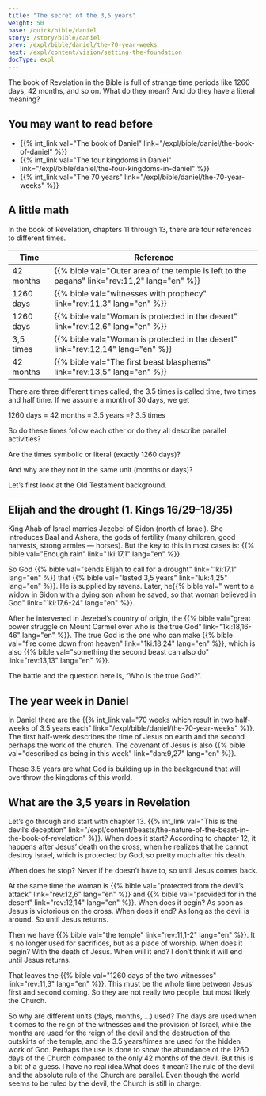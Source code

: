 ```yaml
---
title: "The secret of the 3,5 years"
weight: 50
base: /quick/bible/daniel
story: /story/bible/daniel
prev: /expl/bible/daniel/the-70-year-weeks
next: /expl/content/vision/setting-the-foundation
docType: expl
---
```


The book of Revelation in the Bible is full of strange time periods like 1260 days, 42 months, and so on. What do they mean? And do they have a literal meaning?

## You may want to read before

<a name="c871"></a>
- {{% int_link val="The book of Daniel" link="/expl/bible/daniel/the-book-of-daniel" %}}
- {{% int_link val="The four kingdoms in Daniel" link="/expl/bible/daniel/the-four-kingdoms-in-daniel" %}}
- {{% int_link val="The 70 years" link="/expl/bible/daniel/the-70-year-weeks" %}}

## A little math

<a name="e7f0"></a>
In the book of Revelation, chapters 11 through 13, there are four references to different times.

| Time | Reference |
|------|-----------|
| 42 months | {{% bible val="Outer area of the temple is left to the pagans" link="rev:11,2" lang="en" %}} |
| 1260 days | {{% bible val="witnesses with prophecy" link="rev:11,3" lang="en" %}} |
| 1260 days | {{% bible val="Woman is protected in the desert" link="rev:12,6" lang="en" %}} |
| 3,5 times | {{% bible val="Woman is protected in the desert" link="rev:12,14" lang="en" %}} |
| 42 months | {{% bible val="The first beast blasphems" link="rev:13,5" lang="en" %}} |

There are three different times called, the 3.5 times is called time, two times and half time. If we assume a month of 30 days, we get

1260 days = 42 months = 3.5 years =? 3.5 times

So do these times follow each other or do they all describe parallel activities?

Are the times symbolic or literal (exactly 1260 days)?

And why are they not in the same unit (months or days)?

Let’s first look at the Old Testament background.

## Elijah and the drought (1. Kings 16/29–18/35)

<a name="89d3"></a>
King Ahab of Israel marries Jezebel of Sidon (north of Israel). She introduces Baal and Ashera, the gods of fertility (many children, good harvests, strong armies — horses). But the key to this in most cases is: {{% bible val="Enough rain" link="1ki:17,1" lang="en" %}}.

So God {{% bible val="sends Elijah to call for a drought" link="1ki:17,1" lang="en" %}} that {{% bible val="lasted 3,5 years" link="luk:4,25" lang="en" %}}. He is supplied by ravens. Later, he{{% bible val=" went to a widow in Sidon with a dying son whom he saved, so that woman believed in God" link="1ki:17,6-24" lang="en" %}}.

After he intervened in Jezebel’s country of origin, the {{% bible val="great power struggle on Mount Carmel over who is the true God" link="1ki:18,16-46" lang="en" %}}. The true God is the one who can make {{% bible val="fire come down from heaven" link="1ki:18,24" lang="en" %}}, which is also {{% bible val="something the second beast can also do" link="rev:13,13" lang="en" %}}.

The battle and the question here is, “Who is the true God?”.

## The year week in Daniel

<a name="96cb"></a>
In Daniel there are the {{% int_link val="70 weeks which result in two half-weeks of 3.5 years each" link="/expl/bible/daniel/the-70-year-weeks" %}}. The first half-week describes the time of Jesus on earth and the second perhaps the work of the church. The covenant of Jesus is also {{% bible val="described as being in this week" link="dan:9,27" lang="en" %}}.

These 3.5 years are what God is building up in the background that will overthrow the kingdoms of this world.

## What are the 3,5 years in Revelation

<a name="df73"></a>
Let’s go through and start with chapter 13. {{% int_link val="This is the devil’s deception" link="/expl/content/beasts/the-nature-of-the-beast-in-the-book-of-revelation" %}}. When does it start? According to chapter 12, it happens after Jesus’ death on the cross, when he realizes that he cannot destroy Israel, which is protected by God, so pretty much after his death.

When does he stop? Never if he doesn’t have to, so until Jesus comes back.

At the same time the woman is {{% bible val="protected from the devil’s attack" link="rev:12,6" lang="en" %}} and {{% bible val="provided for in the desert" link="rev:12,14" lang="en" %}}. When does it begin? As soon as Jesus is victorious on the cross. When does it end? As long as the devil is around. So until Jesus returns.

Then we have {{% bible val="the temple" link="rev:11,1-2" lang="en" %}}. It is no longer used for sacrifices, but as a place of worship. When does it begin? With the death of Jesus. When will it end? I don’t think it will end until Jesus returns.

That leaves the {{% bible val="1260 days of the two witnesses" link="rev:11,3" lang="en" %}}. This must be the whole time between Jesus’ first and second coming. So they are not really two people, but most likely the Church.

So why are different units (days, months, …) used? The days are used when it comes to the reign of the witnesses and the provision of Israel, while the months are used for the reign of the devil and the destruction of the outskirts of the temple, and the 3.5 years/times are used for the hidden work of God. Perhaps the use is done to show the abundance of the 1260 days of the Church compared to the only 42 months of the devil. But this is a bit of a guess. I have no real idea.What does it mean?The rule of the devil and the absolute rule of the Church are parallel. Even though the world seems to be ruled by the devil, the Church is still in charge.

